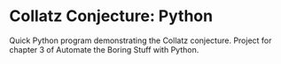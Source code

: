 # Collatz Conjecture: Python
Quick Python program demonstrating the Collatz conjecture. Project for chapter 3 of Automate the Boring Stuff with Python. 
